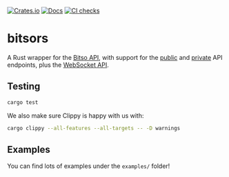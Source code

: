 [![Crates.io](https://img.shields.io/crates/v/bitsors.svg)](https://crates.io/crates/bitsors)
[![Docs](https://docs.rs/bitsors/badge.svg)](https://docs.rs/bitsors)
[![CI checks](https://github.com/bitsoex/bitso-rs/actions/workflows/ci.yml/badge.svg)](https://github.com/bitsoex/bitso-rs/actions/workflows/ci.yml)

# bitsors
A Rust wrapper for the [Bitso API](https://bitso.com/api_info/), with support for the [public](https://bitso.com/api_info#public-rest-api) and [private](https://bitso.com/api_info#private-rest-api) API endpoints, plus the [WebSocket API](https://bitso.com/api_info#websocket-api).



## Testing

```bash
cargo test
```

We also make sure Clippy is happy with us with: 

```bash
cargo clippy --all-features --all-targets -- -D warnings
```

## Examples

You can find lots of examples under the `examples/` folder!

